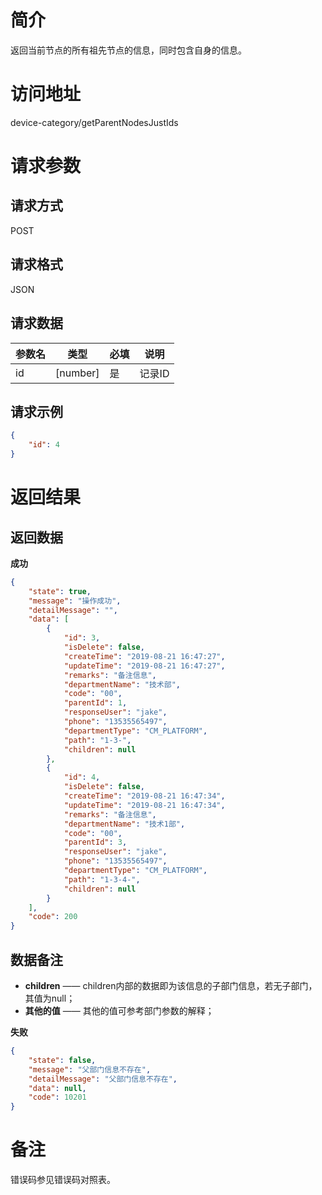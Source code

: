 # 简介
返回当前节点的所有祖先节点的信息，同时包含自身的信息。

# 访问地址
device-category/getParentNodesJustIds

# 请求参数

## 请求方式
POST

## 请求格式
JSON

## 请求数据
|参数名|类型|必填|说明|
|-|-|-|-|
|id|[number]|是|记录ID|

## 请求示例
```json
{
	"id": 4
}
```

# 返回结果
## 返回数据
**成功**
```json
{
    "state": true,
    "message": "操作成功",
    "detailMessage": "",
    "data": [
        {
            "id": 3,
            "isDelete": false,
            "createTime": "2019-08-21 16:47:27",
            "updateTime": "2019-08-21 16:47:27",
            "remarks": "备注信息",
            "departmentName": "技术部",
            "code": "00",
            "parentId": 1,
            "responseUser": "jake",
            "phone": "13535565497",
            "departmentType": "CM_PLATFORM",
            "path": "1-3-",
            "children": null
        },
        {
            "id": 4,
            "isDelete": false,
            "createTime": "2019-08-21 16:47:34",
            "updateTime": "2019-08-21 16:47:34",
            "remarks": "备注信息",
            "departmentName": "技术1部",
            "code": "00",
            "parentId": 3,
            "responseUser": "jake",
            "phone": "13535565497",
            "departmentType": "CM_PLATFORM",
            "path": "1-3-4-",
            "children": null
        }
    ],
    "code": 200
}
```
## 数据备注
* **children** —— children内部的数据即为该信息的子部门信息，若无子部门，其值为null；
* **其他的值** —— 其他的值可参考部门参数的解释；

**失败**
```json
{
    "state": false,
    "message": "父部门信息不存在",
    "detailMessage": "父部门信息不存在",
    "data": null,
    "code": 10201
}
```



# 备注
错误码参见错误码对照表。